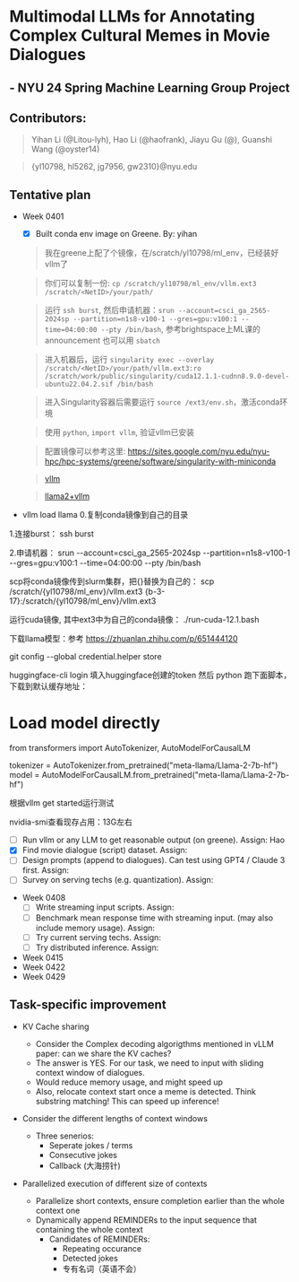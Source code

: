 # Multimodal LLMs for Annotating Complex Cultural Memes in Movie Dialogues
## - NYU 24 Spring Machine Learning Group Project

## Contributors:
> Yihan Li (@Litou-lyh), Hao Li (@haofrank), Jiayu Gu (@), Guanshi Wang (@oyster14)

> {yl10798, hl5262, jg7956, gw2310}@nyu.edu

## Tentative plan
- Week 0401
  - [X] Built conda env image on Greene. By: yihan
  > 我在greene上配了个镜像，在/scratch/yl10798/ml_env，已经装好vllm了
  
  > 你们可以复制一份: `cp /scratch/yl10798/ml_env/vllm.ext3 /scratch/<NetID>/your/path/`
  
  > 运行 `ssh burst`, 然后申请机器：`srun --account=csci_ga_2565-2024sp --partition=n1s8-v100-1 --gres=gpu:v100:1 --time=04:00:00 --pty /bin/bash`, 参考brightspace上ML课的announcement
  > 也可以用 `sbatch`
  
  > 进入机器后，运行 `singularity exec --overlay /scratch/<NetID>/your/path/vllm.ext3:ro /scratch/work/public/singularity/cuda12.1.1-cudnn8.9.0-devel-ubuntu22.04.2.sif /bin/bash`
  
  > 进入Singularity容器后需要运行 `source /ext3/env.sh`，激活conda环境
  
  > 使用 `python`, `import vllm`, 验证vllm已安装
  
  > 配置镜像可以参考这里: https://sites.google.com/nyu.edu/nyu-hpc/hpc-systems/greene/software/singularity-with-miniconda

  > [vllm](https://docs.vllm.ai/en/latest/getting_started/quickstart.html)
  
  > [llama2+vllm](https://github.com/meta-llama/llama-recipes/blob/main/recipes/inference/model_servers/llama-on-prem.md)

- vllm load llama
  0.复制conda镜像到自己的目录

1.连接burst：
ssh burst

2.申请机器：
srun --account=csci_ga_2565-2024sp --partition=n1s8-v100-1 --gres=gpu:v100:1 --time=04:00:00 --pty /bin/bash


scp将conda镜像传到slurm集群，把{}替换为自己的：
scp /scratch/{yl10798/ml_env}/vllm.ext3 {b-3-17}:/scratch/{yl10798/ml_env}/vllm.ext3


运行cuda镜像, 其中ext3中为自己的conda镜像：
./run-cuda-12.1.bash

下载llama模型：参考 https://zhuanlan.zhihu.com/p/651444120

git config --global credential.helper store

huggingface-cli login
填入huggingface创建的token
然后 python 跑下面脚本，下载到默认缓存地址：
# Load model directly
from transformers import AutoTokenizer, AutoModelForCausalLM

tokenizer = AutoTokenizer.from_pretrained("meta-llama/Llama-2-7b-hf")
model = AutoModelForCausalLM.from_pretrained("meta-llama/Llama-2-7b-hf")

根据vllm get started运行测试

nvidia-smi查看现存占用：13G左右


  - [ ] Run vllm or any LLM to get reasonable output (on greene). Assign: Hao
  - [X] Find movie dialogue (script) dataset. Assign:
  - [ ] Design prompts (append to dialogues). Can test using GPT4 / Claude 3 first. Assign:
  - [ ] Survey on serving techs (e.g. quantization). Assign:

- Week 0408
  - [ ] Write streaming input scripts. Assign:
  - [ ] Benchmark mean response time with streaming input. (may also include memory usage). Assign:
  - [ ] Try current serving techs. Assign:
  - [ ] Try distributed inference. Assign:
- Week 0415
- Week 0422
- Week 0429

## Task-specific improvement
- KV Cache sharing
  - Consider the Complex decoding algorigthms mentioned in vLLM paper: can we share the KV caches?
  - The answer is YES. For our task, we need to input with sliding context window of dialogues.
  - Would reduce memory usage, and might speed up
  - Also, relocate context start once a meme is detected. Think substring matching! This can speed up inference!
    
- Consider the different lengths of context windows
  - Three senerios:
    - Seperate jokes / terms
    - Consecutive jokes
    - Callback (大海捞针)
- Parallelized execution of different size of contexts
  - Parallelize short contexts, ensure completion earlier than the whole context one
  - Dynamically append REMINDERs to the input sequence that containing the whole context
    - Candidates of REMINDERs:
      - Repeating occurance
      - Detected jokes
      - 专有名词（英语不会）

